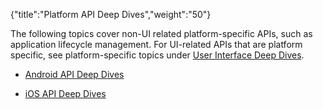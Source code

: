 {"title":"Platform API Deep Dives","weight":"50"}

The following topics cover non-UI related platform-specific APIs, such as application lifecycle management. For UI-related APIs that are platform specific, see platform-specific topics under [User Interface Deep Dives](/docs/appc/Titanium_SDK/Titanium_SDK_How-tos/User_Interface_Deep_Dives/).

* [Android API Deep Dives](/docs/appc/Titanium_SDK/Titanium_SDK_How-tos/Platform_API_Deep_Dives/Android_API_Deep_Dives/)

* [iOS API Deep Dives](/docs/appc/Titanium_SDK/Titanium_SDK_How-tos/Platform_API_Deep_Dives/iOS_API_Deep_Dives/)
